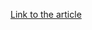 [Link to the article](https://blog.trendmicro.com/trendlabs-security-intelligence/us-local-government-services-targeted-by-new-magecart-credit-card-skimming-attack/)
